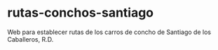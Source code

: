 # rutas-conchos-santiago
Web para establecer rutas de los carros de concho de Santiago de los Caballeros, R.D.
